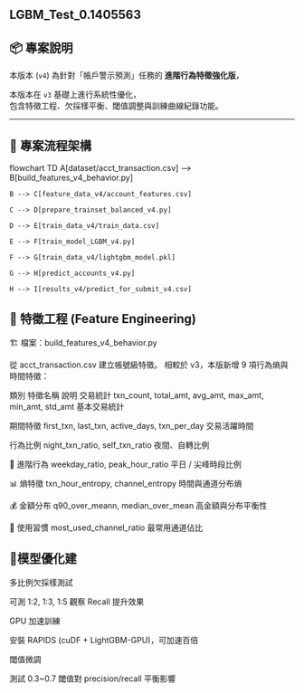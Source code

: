 ## LGBM_Test_0.1405563
## 📦 專案說明

本版本 (`v4`) 為針對「帳戶警示預測」任務的 **進階行為特徵強化版**，  

本版本在 `v3` 基礎上進行系統性優化，  
包含特徵工程、欠採樣平衡、閾值調整與訓練曲線紀錄功能。

---

## 🚀 專案流程架構
flowchart TD
    A[dataset/acct_transaction.csv] --> B[build_features_v4_behavior.py]
    
    B --> C[feature_data_v4/account_features.csv]
    
    C --> D[prepare_trainset_balanced_v4.py]
    
    D --> E[train_data_v4/train_data.csv]
    
    E --> F[train_model_LGBM_v4.py]
    
    F --> G[train_data_v4/lightgbm_model.pkl]
    
    G --> H[predict_accounts_v4.py]
    
    H --> I[results_v4/predict_for_submit_v4.csv]


## 🧩 特徵工程 (Feature Engineering)
🏗️ 檔案：build_features_v4_behavior.py

從 acct_transaction.csv 建立帳號級特徵。
相較於 v3，本版新增 9 項行為熵與時間特徵：

類別	特徵名稱	說明
交易統計	txn_count, total_amt, avg_amt, max_amt, min_amt, std_amt	基本交易統計

期間特徵	first_txn, last_txn, active_days, txn_per_day	交易活躍時間

行為比例	night_txn_ratio, self_txn_ratio	夜間、自轉比例

📆 進階行為	weekday_ratio, peak_hour_ratio	平日 / 尖峰時段比例

📊 熵特徵	txn_hour_entropy, channel_entropy	時間與通道分布熵

💰 金額分布	q90_over_meann, median_over_mean	高金額與分布平衡性

🔁 使用習慣	most_used_channel_ratio	最常用通道佔比

## 🧠模型優化建

多比例欠採樣測試

可測 1:2, 1:3, 1:5 觀察 Recall 提升效果

GPU 加速訓練

安裝 RAPIDS (cuDF + LightGBM-GPU)，可加速百倍

閾值微調

測試 0.3~0.7 閾值對 precision/recall 平衡影響


